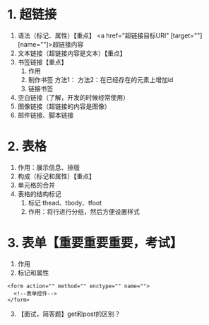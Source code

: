 # 1. 超链接
1. 语法（标记、属性）【重点】 <a href="超链接目标URI" [target=""] [name=""]>超链接内容</a>
2. 文本链接（超链接内容是文本）【重点】
3. 书签链接【重点】
	1. 作用
	2. 制作书签 方法1：<a name=""></a> 方法2：在已经存在的元素上增加id
	3. 链接书签 <a href="#书签"></a>
4. 空白链接（了解，开发的时候经常使用）
5. 图像链接（超链接的内容是图像）
6. 邮件链接、脚本链接

# 2. 表格
1. 作用：展示信息、排版
2. 构成（标记和属性）【重点】
3. 单元格的合并
4. 表格的结构标记
	1. 标记 thead、tbody、tfoot
	2. 作用：将行进行分组，然后方便设置样式

# 3. 表单【重要重要重要，考试】
1. 作用
2. 标记和属性
```
<form action="" method="" enctype="" name="">
  <!--表单控件-->
</form>
```
3. 【面试，简答题】get和post的区别？